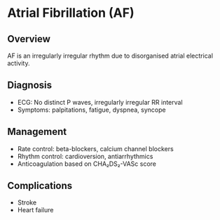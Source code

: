 # Atrial Fibrillation (AF)

## Overview
AF is an irregularly irregular rhythm due to disorganised atrial electrical activity.

## Diagnosis
- ECG: No distinct P waves, irregularly irregular RR interval
- Symptoms: palpitations, fatigue, dyspnea, syncope

## Management
- Rate control: beta-blockers, calcium channel blockers
- Rhythm control: cardioversion, antiarrhythmics
- Anticoagulation based on CHA₂DS₂-VASc score

## Complications
- Stroke
- Heart failure
